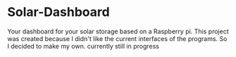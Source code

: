 # Solar-Dashboard
Your dashboard for your solar storage based on a Raspberry pi. This project was created because I didn't like the current interfaces of the programs. So I decided to make my own.    currently still in progress 
